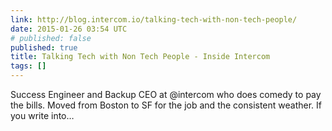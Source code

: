 ```yaml
---
link: http://blog.intercom.io/talking-tech-with-non-tech-people/
date: 2015-01-26 03:54 UTC
# published: false
published: true
title: Talking Tech with Non Tech People - Inside Intercom
tags: []
---
```


Success Engineer and Backup CEO at @intercom who does comedy to pay the bills. Moved from Boston to SF for the job and the consistent weather. If you write into…
